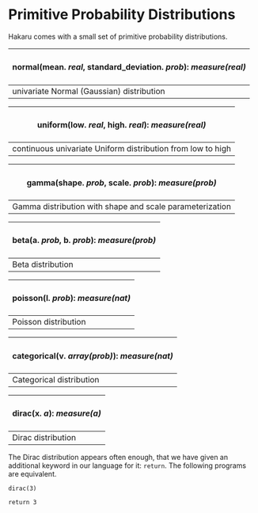 # Primitive Probability Distributions

Hakaru comes with a small set of primitive probability
distributions.

|<h4>normal(mean. *real*, standard_deviation. *prob*): *measure(real)* </h4> |
|----------------------------------------------------------------------------|
| univariate Normal (Gaussian) distribution                                  |

|<h4>uniform(low. *real*, high. *real*): *measure(real)* </h4>               |
|--------------------------------------------------------------------------- |
| continuous univariate Uniform distribution from low to high                |

|<h4>gamma(shape. *prob*, scale. *prob*): *measure(prob)* </h4>              |
|--------------------------------------------------------------------------- |
| Gamma distribution with shape and scale parameterization                   |

|<h4>beta(a. *prob*, b. *prob*): *measure(prob)* </h4>                       |
|--------------------------------------------------------------------------- |
| Beta distribution                                                          |

|<h4>poisson(l. *prob*): *measure(nat)* </h4>                                |
|--------------------------------------------------------------------------- |
| Poisson distribution                                                       |

|<h4>categorical(v. *array(prob)*): *measure(nat)* </h4>                     |
|--------------------------------------------------------------------------- |
| Categorical distribution                                                   |

|<h4>dirac(x. *a*): *measure(a)* </h4>                                       |
|--------------------------------------------------------------------------- |
| Dirac distribution                                                         |

The Dirac distribution appears often enough, that we have given an
additional keyword in our language for it: `return`. The following
programs are equivalent.

````nohighlight
dirac(3)
````

````nohighlight
return 3
````
